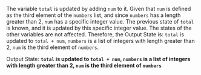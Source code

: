 The variable `total` is updated by adding `num` to it. Given that `num` is defined as the third element of the `numbers` list, and since `numbers` has a length greater than 2, `num` has a specific integer value. The previous state of `total` is known, and it is updated by this specific integer value. The states of the other variables are not affected. Therefore, the Output State is: `total` is updated to `total + num`, `numbers` is a list of integers with length greater than 2, `num` is the third element of `numbers`.

Output State: **`total` is updated to `total + num`, `numbers` is a list of integers with length greater than 2, `num` is the third element of `numbers`**